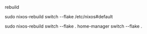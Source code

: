 rebuild 

sudo nixos-rebuild switch --flake /etc/nixos#default

sudo nixos-rebuild switch --flake .
home-manager switch --flake .
